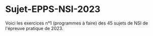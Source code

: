 # Sujet-EPPS-NSI-2023
Voici les exercices n°1 (programmes à faire) des 45 sujets de NSI de l'épreuve pratique de 2023.
